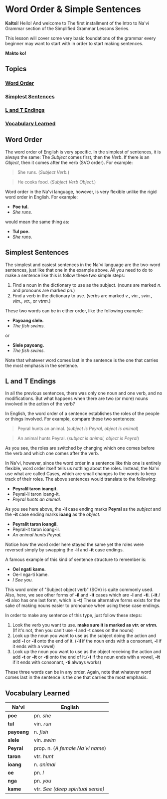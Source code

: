 # Word Order & Simple Sentences

**Kaltxì**! Hello! And welcome to The first installment of the Intro to Na'vi Grammar section of the Simplified Grammar Lessons Series.

This lesson will cover some very basic foundations of the grammar every beginner may want to start with in order to start making sentences.

**Makto ko!**

## Topics

### [Word Order](#1)

### [Simplest Sentences](#2)

### [L and T Endings](#3)

### [Vocabulary Learned](#v)

<span id="1">
</span>

## Word Order

The word order of English is very specific. In the simplest of sentences, it is always the same: The _Subject_ comes first, then the _Verb_. If there is an _Object_, then it comes after the verb (SVO order). For example:

> She runs. (_Subject Verb._)

> He cooks food. (_Subject Verb Object_.)

Word order in the Na'vi language, however, is very flexible unlike the rigid word order in English. For example:

- **Poe tul.**
- _She runs._

would mean the same thing as:

- **Tul poe.**
- _She runs._

<span id="2">
</span>

## Simplest Sentences

The simplest and easiest sentences in the Na'vi language are the two-word sentences, just like that one in the example above. All you need to do to make a sentence like this is follow these two simple steps:

1. Find a noun in the dictionary to use as the subject. (nouns are marked _n._ and pronouns are marked _pn._)
2. Find a verb in the dictionary to use. (verbs are marked _v._, _vin._, _svin._, _vim._, _vtr._, or _vtrm._)

These two words can be in either order, like the following example:

- **Payoang slele.**
- _The fish swims._

or

- **Slele payoang.**
- _The fish swims._

Note that whatever word comes last in the sentence is the one that carries the most emphasis in the sentence.

<span id="3">
</span>

## L and T Endings

In all the previous sentences, there was only one noun and one verb, and no modifications. But what happens when there are two (or more) nouns involved in the action of the verb?

In English, the word order of a sentence establishes the roles of the people or things involved. For example, compare these two sentences:

> Peyral hunts an animal. (_subject is Peyral, object is animal_)

> An animal hunts Peyral. (_subject is animal, object is Peyral_)

As you see, the roles are switched by changing which one comes before the verb and which one comes after the verb.

In Na'vi, however, since the word order in a sentence like this one is entirely flexible, word order itself tells us nothing about the roles. Instead, the Na'vi use what are called Cases, which are small changes to the _words_ to keep track of their roles. The above sentences would translate to the following:

- **Peyralìl taron ioangit.**
- Peyral-ìl taron ioang-it.
- _Peyral hunts an animal._

As you see here above, the **-ìl** case ending marks **Peyral** as the _subject_ and the **-it** case ending marks **ioang** as the _object_.

- **Peyralit taron ioangìl.**
- Peyral-it taron ioang-ìl.
- _An animal hunts Peyral._

Notice how the word order here stayed the same yet the roles were reversed simply by swapping the **-ìl** and **-it** case endings.

A famous example of this kind of sentence structure to remember is:

- **Oel ngati kame.**
- Oe-l nga-ti kame.
- _I See you._

This word order of "Subject object verb" (SOV) is quite commonly used. Also, here, we see other forms of **-ìl** and **-it** cases which are **-l** and **-ti**. (**-it** / **-ti** also has one last form, which is **-t**) These alternative forms exists for the sake of making nouns easier to pronounce when using these case endings.

In order to make any sentence of this type, just follow these steps:

1. Look the verb you want to use. **make sure it is marked as _vtr._ or _vtrm._** (If it's not, then you can't use -l and -t cases on the nouns)
2. Look up the noun you want to use as the subject doing the action and add **-l** or **-ìl** onto the end of it. (**-ìl** if the noun ends with a consonant, **-l** if it ends with a vowel)
3. Look up the noun you want to use as the object receiving the action and add **-t** or **-it** or **-ti** onto the end of it.(**-t** if the noun ends with a vowel, **-it** if it ends with consonant, **-ti** always works)

These three words can be in any order. Again, note that whatever word comes last in the sentence is the one that carries the most emphasis.

<span id="v">
</span>

## Vocabulary Learned

Na'vi       | English
----------- | ---------------------------------
**poe**     | pn. _she_
**tul**     | vin. _run_
**payoang** | n. _fish_
**slele**   | vin. _swim_
**Peyral**  | prop. n. (_A female Na'vi name_)
**taron**   | vtr. _hunt_
**ioang**   | n. _animal_
**oe**      | pn. _I_
**nga**     | pn. _you_
**kame**    | vtr. _See (deep spiritual sense)_

